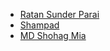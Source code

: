 - [Ratan Sunder Parai](https://github.com/ratanparai)
- [Shampad](https://www.ratanparai.com)
- [MD Shohag Mia](https://www.facebook.com/mdshohagmiaornob)

